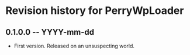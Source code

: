 # Revision history for PerryWpLoader

## 0.1.0.0 -- YYYY-mm-dd

* First version. Released on an unsuspecting world.
